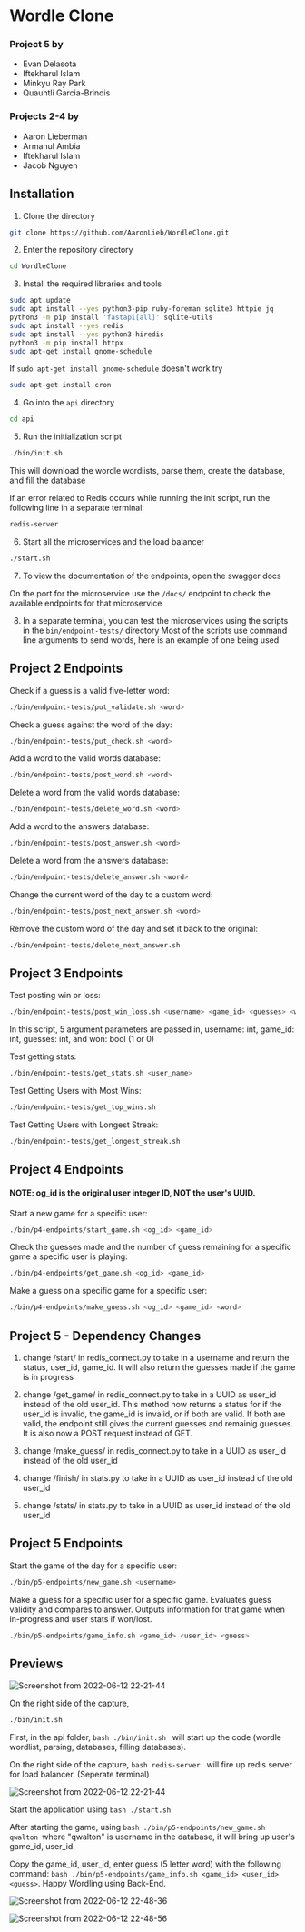 # Wordle Clone

### Project 5 by
* Evan Delasota
* Iftekharul Islam
* Minkyu Ray Park
* Quauhtli Garcia-Brindis

### Projects 2-4 by
* Aaron Lieberman
* Armanul Ambia
* Iftekharul Islam
* Jacob Nguyen

## Installation

1. Clone the directory
```bash
git clone https://github.com/AaronLieb/WordleClone.git
```

2. Enter the repository directory
```bash
cd WordleClone
```

3. Install the required libraries and tools
```bash
sudo apt update
sudo apt install --yes python3-pip ruby-foreman sqlite3 httpie jq
python3 -m pip install 'fastapi[all]' sqlite-utils
sudo apt install --yes redis
sudo apt install --yes python3-hiredis
python3 -m pip install httpx
sudo apt-get install gnome-schedule
```
If `sudo apt-get install gnome-schedule` doesn't work try
```bash
sudo apt-get install cron
```

4. Go into the `api` directory
```bash
cd api
```

5. Run the initialization script
```bash
./bin/init.sh
```
This will download the wordle wordlists, parse them, create the database, and fill the database

If an error related to Redis occurs while running the init script, run the following line in a separate terminal:
```bash
redis-server
```

6. Start all the microservices and the load balancer
```bash
./start.sh
```

7. To view the documentation of the endpoints, open the swagger docs

On the port for the microservice use the `/docs/` endpoint to check the available endpoints for that microservice

8. In a separate terminal, you can test the microservices using the scripts in the `bin/endpoint-tests/` directory
Most of the scripts use command line arguments to send words, here is an example of one being used

## Project 2 Endpoints

Check if a guess is a valid five-letter word:
```bash
./bin/endpoint-tests/put_validate.sh <word>
```

Check a guess against the word of the day:
```bash
./bin/endpoint-tests/put_check.sh <word>
```

Add a word to the valid words database:
```bash
./bin/endpoint-tests/post_word.sh <word>
```

Delete a word from the valid words database:
```bash
./bin/endpoint-tests/delete_word.sh <word>
```

Add a word to the answers database:
```bash
./bin/endpoint-tests/post_answer.sh <word>
```

Delete a word from the answers database:
```bash
./bin/endpoint-tests/delete_answer.sh <word>
```

Change the current word of the day to a custom word:
```bash
./bin/endpoint-tests/post_next_answer.sh <word>
```

Remove the custom word of the day and set it back to the original:
```bash
./bin/endpoint-tests/delete_next_answer.sh
```


## Project 3 Endpoints

Test posting win or loss:
```bash
./bin/endpoint-tests/post_win_loss.sh <username> <game_id> <guesses> <won>
```
In this script, 5 argument parameters are passed in, username: int, game_id: int, guesses: int, and won: bool (1 or 0)

Test getting stats:
```bash
./bin/endpoint-tests/get_stats.sh <user_name>
```

Test Getting Users with Most Wins:
```bash
./bin/endpoint-tests/get_top_wins.sh
```

Test Getting Users with Longest Streak:
```bash
./bin/endpoint-tests/get_longest_streak.sh
```


## Project 4 Endpoints

#### NOTE: og_id is the original user integer ID, NOT the user's UUID.

Start a new game for a specific user:
```bash
./bin/p4-endpoints/start_game.sh <og_id> <game_id>
```

Check the guesses made and the number of guess remaining for a specific game a specific user is playing:
```bash
./bin/p4-endpoints/get_game.sh <og_id> <game_id>
```

Make a guess on a specific game for a specific user:
```bash
./bin/p4-endpoints/make_guess.sh <og_id> <game_id> <word>
```


## Project 5 - Dependency Changes
1. change /start/ in redis_connect.py to take in a username and return the status, user_id, game_id. It will also return the guesses made if the game is in progress

2. change /get_game/ in redis_connect.py to take in a UUID as user_id instead of the old user_id. This method now returns a status for if the user_id is invalid, the game_id is invalid, or if both are valid. If both are valid, the endpoint still gives the current guesses and remainig guesses. It is also now a POST request instead of GET.

3. change /make_guess/ in redis_connect.py to take in a UUID as user_id instead of the old user_id

4. change /finish/ in stats.py to take in a UUID as user_id instead of the old user_id

5. change /stats/ in stats.py to take in a UUID as user_id instead of the old user_id


## Project 5 Endpoints

Start the game of the day for a specific user:
```bash
./bin/p5-endpoints/new_game.sh <username>
```

Make a guess for a specific user for a specific game. Evaluates guess validity and compares to answer. Outputs information for that game when in-progress and user stats if won/lost.
```bash
./bin/p5-endpoints/game_info.sh <game_id> <user_id> <guess>
```
## Previews

![Screenshot from 2022-06-12 22-21-44](https://user-images.githubusercontent.com/36967168/173285253-e88f8564-2d6e-416f-b198-e041a3f1e3ec.png)

On the right side of the capture, 
```bash
./bin/init.sh 
```

First, in the api folder, ```bash ./bin/init.sh ``` will start up the code (wordle wordlist, parsing, databases, filling databases).

On the right side of the capture, ```bash redis-server ``` will fire up redis server for load balancer. (Seperate terminal)

![Screenshot from 2022-06-12 22-21-44](https://user-images.githubusercontent.com/36967168/173285877-8c6ba707-e724-457e-a090-e62c40cd838c.png)

Start the application using ```bash ./start.sh ```

After starting the game, using ```bash ./bin/p5-endpoints/new_game.sh qwalton ```where "qwalton" is username in the database, it will bring up user's game_id, user_id.

Copy the game_id, user_id, enter guess (5 letter word) with the following command: ```bash ./bin/p5-endpoints/game_info.sh <game_id> <user_id> <guess>```. Happy Wordling using Back-End.


![Screenshot from 2022-06-12 22-48-36](https://user-images.githubusercontent.com/36967168/173288216-2795eee5-c489-40dc-8c1a-06f7f34765b4.png)

![Screenshot from 2022-06-12 22-48-56](https://user-images.githubusercontent.com/36967168/173288231-6170432b-b870-4667-b950-4a46d8e83150.png)
